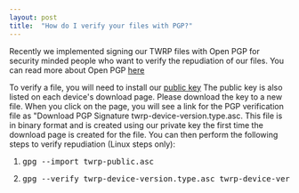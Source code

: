 ```yaml
---
layout: post
title:  "How do I verify your files with PGP?"
---
```


Recently we implemented signing our TWRP files with Open PGP for security minded people who want to verify
the repudiation of our files. You can read more about Open PGP <a href="http://openpgp.org/about/">here</a>

To verify a file, you will need to install our <a href="https://dl.twrp.me/public.asc">public key</a> The public 
key is also listed on each device's download page. Please download the key to a new file.
When you click on the page, you will see a link for the PGP verification file as 
"Download PGP Signature twrp-device-version.type.asc. This file is in binary format and is created using our 
private key the first time the download page is created for the file. You can then perform
the following steps to verify repudiation (Linux steps only):

<ol>
<li><pre>gpg --import twrp-public.asc</pre></li>
<li><pre>gpg --verify twrp-device-version.type.asc twrp-device-version.type</pre></li>
</ol>
